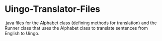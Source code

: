 # Uingo-Translator-Files
.java files for the Alphabet class (defining methods for translation) and the Runner class that uses the Alphabet class to translate sentences from English to Uingo.
